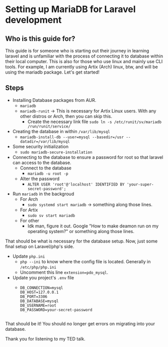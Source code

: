 # Setting up MariaDB for Laravel development

## Who is this guide for?

This guide is for someone who is starting out their journey in learning laravel and is unfamiliar with the process of connecting it to database within their local computer. This is also for those who use linux and mainly use CLI tools. For example, I am currently using Artix (Arch) linux, btw, and will be using the mariadb package. Let's get started!

## Steps 

- Installing Database packages from AUR.
  - `mariadb`
  - `mariadb-runit` -> This is necessary for Artix Linux users. With any other distros or Arch, then you can skip this. 
    - Create the necessary link file `sudo ln -s /etc/runit/sv/mariadb /run/runit/service/`
- Creating the database in within `/var/lib/mysql`
  - `mariadb-install-db --user=mysql --basedir=/usr --datadir=/var/lib/mysql`
- Some security initialization
  - `sudo mariadb-secure-installation`
- Connecting to the database to ensure a password for root so that laravel can access to the database.
  - Connect to the database
    - `mariadb -u root -p`
  - Alter the password
    - `ALTER USER 'root'@'localhost' IDENTIFIED BY 'your-super-secret-password';`
- Run `mariadb` in the backgroud
  - For Arch
    - `sudo systemd start mariadb` -> something along those lines.
  - For Artix
    - `sudo sv start mariadb`
  - For other
    - Idk man, figure it out. Google "How to make deamon run on my operating system?" or something along those lines.

That should be what is necessary for the database setup. Now, just some final setup on Laravel/php's side.

- Update `php.ini`
  - `php --ini` to know where the config file is located. Generally in `/etc/php/php.ini`
  - Uncomment this line `extension=pdo_mysql`.
- Update you project's `.env` file
  - ```
    DB_CONNECTION=mysql
    DB_HOST=127.0.0.1
    DB_PORT=3306
    DB_DATABASE=mysql
    DB_USERNAME=root
    DB_PASSWORD=your-secret-password
  ```
  
That should be it! You should no longer get errors on migrating into your database.

Thank you for listening to my TED talk.

